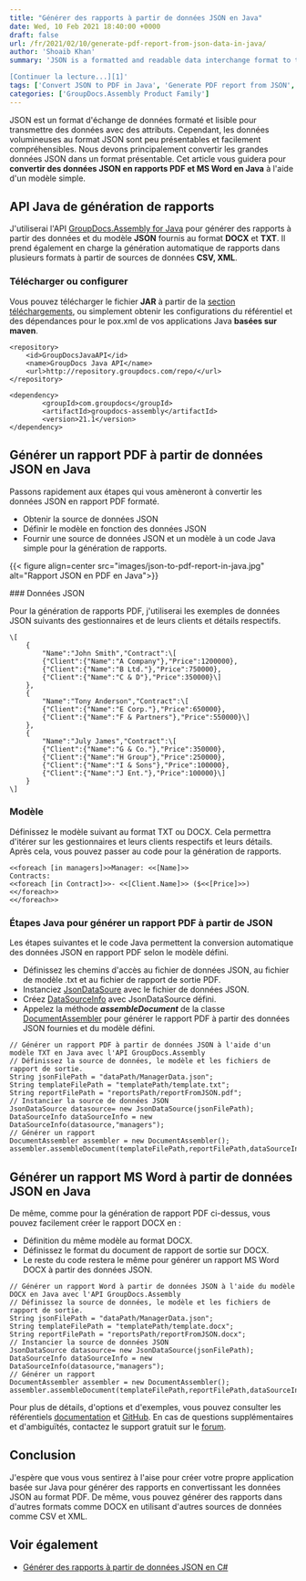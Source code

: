 ```yaml
---
title: "Générer des rapports à partir de données JSON en Java"
date: Wed, 10 Feb 2021 18:40:00 +0000
draft: false
url: /fr/2021/02/10/generate-pdf-report-from-json-data-in-java/
author: 'Shoaib Khan'
summary: 'JSON is a formatted and readable data interchange format to transmit data with attributes. However, the large data in JSON format is not very presentable and easily understandable. We mostly need to convert the large JSON data into a presentable format. This article will guide you to **convert JSON data into PDF report in Java** using a simple template.

[Continuer la lecture...][1]'
tags: ['Convert JSON to PDF in Java', 'Generate PDF report from JSON', 'Generate PDF Report in Java', 'JSON to PDF using Template in Java']
categories: ['GroupDocs.Assembly Product Family']
---
```


JSON est un format d'échange de données formaté et lisible pour transmettre des données avec des attributs. Cependant, les données volumineuses au format JSON sont peu présentables et facilement compréhensibles. Nous devons principalement convertir les grandes données JSON dans un format présentable. Cet article vous guidera pour **convertir des données JSON en rapports PDF et MS Word en Java** à l'aide d'un modèle simple.

## API Java de génération de rapports

J'utiliserai l'API [GroupDocs.Assembly for Java][2] pour générer des rapports à partir des données et du modèle **JSON** fournis au format **DOCX** et **TXT**. Il prend également en charge la génération automatique de rapports dans plusieurs formats à partir de sources de données **CSV, XML**.

### Télécharger ou configurer

Vous pouvez télécharger le fichier **JAR** à partir de la [section téléchargements][3], ou simplement obtenir les configurations du référentiel et des dépendances pour le pox.xml de vos applications Java **basées sur maven**.

```
<repository>
	<id>GroupDocsJavaAPI</id>
	<name>GroupDocs Java API</name>
	<url>http://repository.groupdocs.com/repo/</url>
</repository>
```
```
<dependency>
        <groupId>com.groupdocs</groupId>
        <artifactId>groupdocs-assembly</artifactId>
        <version>21.1</version> 
</dependency>
```

## Générer un rapport PDF à partir de données JSON en Java

Passons rapidement aux étapes qui vous amèneront à convertir les données JSON en rapport PDF formaté.

* Obtenir la source de données JSON
* Définir le modèle en fonction des données JSON
* Fournir une source de données JSON et un modèle à un code Java simple pour la génération de rapports.



{{< figure align=center src="images/json-to-pdf-report-in-java.jpg" alt="Rapport JSON en PDF en Java">}}


### Données JSON

Pour la génération de rapports PDF, j'utiliserai les exemples de données JSON suivants des gestionnaires et de leurs clients et détails respectifs.

```
\[
	{
		"Name":"John Smith","Contract":\[
		{"Client":{"Name":"A Company"},"Price":1200000},
		{"Client":{"Name":"B Ltd."},"Price":750000},
		{"Client":{"Name":"C & D"},"Price":350000}\]
	},
	{
		"Name":"Tony Anderson","Contract":\[
		{"Client":{"Name":"E Corp."},"Price":650000},
		{"Client":{"Name":"F & Partners"},"Price":550000}\]
	},
	{
		"Name":"July James","Contract":\[
		{"Client":{"Name":"G & Co."},"Price":350000},
		{"Client":{"Name":"H Group"},"Price":250000},
		{"Client":{"Name":"I & Sons"},"Price":100000},
		{"Client":{"Name":"J Ent."},"Price":100000}\]
	}
\]
```

### Modèle

Définissez le modèle suivant au format TXT ou DOCX. Cela permettra d'itérer sur les gestionnaires et leurs clients respectifs et leurs détails. Après cela, vous pouvez passer au code pour la génération de rapports.

```
<<foreach [in managers]>>Manager: <<[Name]>>
Contracts:
<<foreach [in Contract]>>- <<[Client.Name]>> ($<<[Price]>>)
<</foreach>>
<</foreach>>
```

### Étapes Java pour générer un rapport PDF à partir de JSON

Les étapes suivantes et le code Java permettent la conversion automatique des données JSON en rapport PDF selon le modèle défini.

* Définissez les chemins d'accès au fichier de données JSON, au fichier de modèle .txt et au fichier de rapport de sortie PDF.
* Instanciez [JsonDataSoure][4] avec le fichier de données JSON.
* Créez [DataSourceInfo][5] avec JsonDataSource défini.
* Appelez la méthode _**assembleDocument**_ de la classe [DocumentAssembler][6] pour générer le rapport PDF à partir des données JSON fournies et du modèle défini.

```
// Générer un rapport PDF à partir de données JSON à l'aide d'un modèle TXT en Java avec l'API GroupDocs.Assembly
// Définissez la source de données, le modèle et les fichiers de rapport de sortie.
String jsonFilePath = "dataPath/ManagerData.json";
String templateFilePath = "templatePath/template.txt";
String reportFilePath = "reportsPath/reportFromJSON.pdf";				
// Instancier la source de données JSON
JsonDataSource datasource= new JsonDataSource(jsonFilePath);			  
DataSourceInfo dataSourceInfo = new DataSourceInfo(datasource,"managers");
// Générer un rapport
DocumentAssembler assembler = new DocumentAssembler();
assembler.assembleDocument(templateFilePath,reportFilePath,dataSourceInfo);
```

## Générer un rapport MS Word à partir de données JSON en Java

De même, comme pour la génération de rapport PDF ci-dessus, vous pouvez facilement créer le rapport DOCX en :

* Définition du même modèle au format DOCX.
* Définissez le format du document de rapport de sortie sur DOCX.
* Le reste du code restera le même pour générer un rapport MS Word DOCX à partir des données JSON.

```
// Générer un rapport Word à partir de données JSON à l'aide du modèle DOCX en Java avec l'API GroupDocs.Assembly
// Définissez la source de données, le modèle et les fichiers de rapport de sortie.
String jsonFilePath = "dataPath/ManagerData.json";
String templateFilePath = "templatePath/template.docx";
String reportFilePath = "reportsPath/reportFromJSON.docx";			
// Instancier la source de données JSON
JsonDataSource datasource= new JsonDataSource(jsonFilePath);			  
DataSourceInfo dataSourceInfo = new DataSourceInfo(datasource,"managers");
// Générer un rapport
DocumentAssembler assembler = new DocumentAssembler();
assembler.assembleDocument(templateFilePath,reportFilePath,dataSourceInfo);
```

Pour plus de détails, d'options et d'exemples, vous pouvez consulter les référentiels [documentation][7] et [GitHub][8]. En cas de questions supplémentaires et d'ambiguïtés, contactez le support gratuit sur le [forum][9].

## Conclusion

J'espère que vous vous sentirez à l'aise pour créer votre propre application basée sur Java pour générer des rapports en convertissant les données JSON au format PDF. De même, vous pouvez générer des rapports dans d'autres formats comme DOCX en utilisant d'autres sources de données comme CSV et XML.

## Voir également

* [Générer des rapports à partir de données JSON en C#][10]







[1]: https://blog.groupdocs.com/2021/02/10/generate-pdf-report-from-json-data-in-java
[2]: https://products.groupdocs.com/assembly/java
[3]: https://downloads.groupdocs.com/assembly/java
[4]: https://apireference.groupdocs.com/assembly/java/com.groupdocs.assembly/JsonDataSource
[5]: https://apireference.groupdocs.com/assembly/java/com.groupdocs.assembly/DataSourceInfo
[6]: https://apireference.groupdocs.com/assembly/java/com.groupdocs.assembly/DocumentAssembler
[7]: https://docs.groupdocs.com/assembly/java/
[8]: https://github.com/groupdocs-assembly/GroupDocs.Assembly-for-Java
[9]: https://forum.groupdocs.com/c/assembly
[10]: https://blog.groupdocs.com/2021/03/20/generate-reports-from-json-data-in-csharp/


